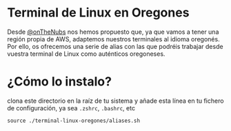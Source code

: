 # Terminal de Linux en Oregones
Desde [@onTheNubs](https://www.twitch.tv/onthenubs) nos hemos propuesto que, ya que vamos a tener una región propia de AWS, adaptemos nuestros terminales al idioma oregonés.
Por ello, os ofrecemos una serie de alias con las que podréis trabajar desde vuestra terminal de Linux como auténticos oregoneses.

# ¿Cómo lo instalo?

clona este directorio en la raíz de tu sistema y añade esta línea en tu fichero de configuración, ya sea `.zshrc`, `.bashrc`, etc

```
source ./terminal-linux-oregones/aliases.sh
```
